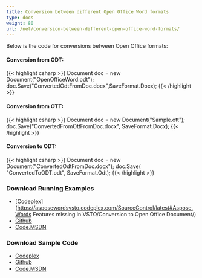 ```yaml
---
title: Conversion between different Open Office Word formats
type: docs
weight: 80
url: /net/conversion-between-different-open-office-word-formats/
---
```


Below is the code for conversions between Open Office formats:

#### Conversion from ODT:

{{< highlight csharp >}}
 Document doc = new Document("OpenOfficeWord.odt");
 doc.Save("ConvertedOdtFromDoc.docx",SaveFormat.Docx);
{{< /highlight >}}

#### Conversion from OTT:

{{< highlight csharp >}}
 Document doc = new Document("Sample.ott");
 doc.Save("ConvertedFromOttFromDoc.docx", SaveFormat.Docx);
{{< /highlight >}}

#### Conversion to ODT:

{{< highlight csharp >}}
 Document doc = new Document("ConvertedOdtFromDoc.docx");
 doc.Save( "ConvertedToODT.odt", SaveFormat.Odt);
{{< /highlight >}}

### Download Running Examples

- [Codeplex](https://asposewordsvsto.codeplex.com/SourceControl/latest#Aspose.Words Features missing in VSTO/Conversion to Open Office Document/)
- [Github](https://github.com/aspose-words/Aspose.Words-for-.NET/tree/master/Plugins/Aspose.Words%20Vs%20VSTO%20Word/Aspose.Words%20Features%20missing%20in%20VSTO/Conversion%20to%20Open%20Office%20Document)
- [Code.MSDN](https://code.msdn.microsoft.com/AsposeWords-Features-bfd6167c/view/SourceCode#content)

### Download Sample Code

- [Codeplex](https://asposewordsvsto.codeplex.com/releases/view/619474)
- [Github](https://github.com/aspose-words/Aspose.Words-for-.NET/releases/tag/MissingFeaturesofVSTOv1.1)
- [Code.MSDN](https://code.msdn.microsoft.com/AsposeWords-Features-bfd6167c#content)
